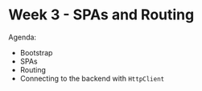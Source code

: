 # Week 3 - SPAs and Routing

Agenda:
- Bootstrap
- SPAs
- Routing
- Connecting to the backend with `HttpClient`
